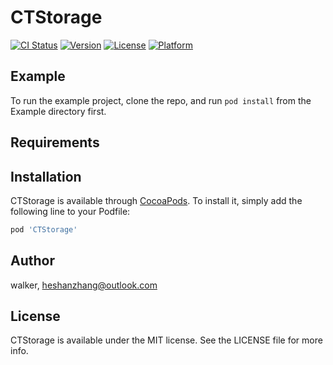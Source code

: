 # CTStorage

[![CI Status](https://img.shields.io/travis/ghostlordstar/CTStorage.svg?style=flat)](https://travis-ci.org/ghostlordstar/CTStorage)
[![Version](https://img.shields.io/cocoapods/v/CTStorage.svg?style=flat)](https://cocoapods.org/pods/CTStorage)
[![License](https://img.shields.io/cocoapods/l/CTStorage.svg?style=flat)](https://cocoapods.org/pods/CTStorage)
[![Platform](https://img.shields.io/cocoapods/p/CTStorage.svg?style=flat)](https://cocoapods.org/pods/CTStorage)

## Example

To run the example project, clone the repo, and run `pod install` from the Example directory first.

## Requirements

## Installation

CTStorage is available through [CocoaPods](https://cocoapods.org). To install
it, simply add the following line to your Podfile:

```ruby
pod 'CTStorage'
```

## Author

walker, heshanzhang@outlook.com

## License

CTStorage is available under the MIT license. See the LICENSE file for more info.
